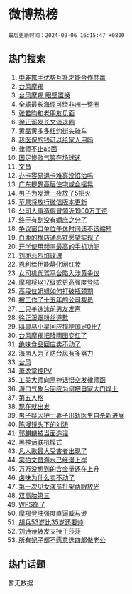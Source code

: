 # 微博热榜

`最后更新时间：2024-09-06 16:15:47 +0800`

## 热门搜索

1. [中非携手优势互补才能合作共赢](https://m.weibo.cn/search?containerid=100103type%3D1%26t%3D10%26q%3D%23%E4%B8%AD%E9%9D%9E%E6%90%BA%E6%89%8B%E4%BC%98%E5%8A%BF%E4%BA%92%E8%A1%A5%E6%89%8D%E8%83%BD%E5%90%88%E4%BD%9C%E5%85%B1%E8%B5%A2%23&stream_entry_id=51&isnewpage=1&extparam=seat%3D1%26cate%3D10103%26pos%3D0%26filter_type%3Drealtimehot%26stream_entry_id%3D51%26c_type%3D51%26q%3D%2523%25E4%25B8%25AD%25E9%259D%259E%25E6%2590%25BA%25E6%2589%258B%25E4%25BC%2598%25E5%258A%25BF%25E4%25BA%2592%25E8%25A1%25A5%25E6%2589%258D%25E8%2583%25BD%25E5%2590%2588%25E4%25BD%259C%25E5%2585%25B1%25E8%25B5%25A2%2523%26dgr%3D0%26display_time%3D1725610546%26pre_seqid%3D172561054656702375411)
1. [台风摩羯](https://m.weibo.cn/search?containerid=100103type%3D1%26t%3D10%26q%3D%E5%8F%B0%E9%A3%8E%E6%91%A9%E7%BE%AF&stream_entry_id=31&isnewpage=1&extparam=seat%3D1%26cate%3D5001%26band_rank%3D1%26flag%3D1%26stream_entry_id%3D31%26pos%3D0%26lcate%3D5001%26filter_type%3Drealtimehot%26realpos%3D1%26c_type%3D31%26q%3D%25E5%258F%25B0%25E9%25A3%258E%25E6%2591%25A9%25E7%25BE%25AF%26dgr%3D0%26display_time%3D1725610546%26pre_seqid%3D172561054656702375411)
1. [台风摩羯 眼壁置换](https://m.weibo.cn/search?containerid=100103type%3D1%26t%3D10%26q%3D%E5%8F%B0%E9%A3%8E%E6%91%A9%E7%BE%AF+%E7%9C%BC%E5%A3%81%E7%BD%AE%E6%8D%A2&stream_entry_id=31&isnewpage=1&extparam=seat%3D1%26cate%3D5001%26band_rank%3D2%26flag%3D2%26stream_entry_id%3D31%26pos%3D1%26lcate%3D5001%26filter_type%3Drealtimehot%26realpos%3D2%26c_type%3D31%26q%3D%25E5%258F%25B0%25E9%25A3%258E%25E6%2591%25A9%25E7%25BE%25AF%2520%25E7%259C%25BC%25E5%25A3%2581%25E7%25BD%25AE%25E6%258D%25A2%26dgr%3D0%26display_time%3D1725610546%26pre_seqid%3D172561054656702375411)
1. [全球最长海缆可绕非洲一整圈](https://m.weibo.cn/search?containerid=100103type%3D1%26t%3D10%26q%3D%23%E5%85%A8%E7%90%83%E6%9C%80%E9%95%BF%E6%B5%B7%E7%BC%86%E5%8F%AF%E7%BB%95%E9%9D%9E%E6%B4%B2%E4%B8%80%E6%95%B4%E5%9C%88%23&stream_entry_id=31&isnewpage=1&extparam=seat%3D1%26cate%3D5001%26band_rank%3D3%26flag%3D0%26stream_entry_id%3D31%26pos%3D2%26lcate%3D5001%26filter_type%3Drealtimehot%26realpos%3D3%26c_type%3D31%26q%3D%2523%25E5%2585%25A8%25E7%2590%2583%25E6%259C%2580%25E9%2595%25BF%25E6%25B5%25B7%25E7%25BC%2586%25E5%258F%25AF%25E7%25BB%2595%25E9%259D%259E%25E6%25B4%25B2%25E4%25B8%2580%25E6%2595%25B4%25E5%259C%2588%2523%26dgr%3D0%26display_time%3D1725610546%26pre_seqid%3D172561054656702375411)
1. [张若昀和老朋友见面](https://m.weibo.cn/search?containerid=100103type%3D1%26t%3D10%26q%3D%23%E5%BC%A0%E8%8B%A5%E6%98%80%E5%92%8C%E8%80%81%E6%9C%8B%E5%8F%8B%E8%A7%81%E9%9D%A2%23&stream_entry_id=31&isnewpage=1&extparam=seat%3D1%26cate%3D5001%26adid%3D253395%26topic_ad%3D1%26is_ad_pos%3D1%26pos%3D3%26lcate%3D5001%26stream_entry_id%3D31%26filter_type%3Drealtimehot%26band_rank%3D4%26c_type%3D31%26q%3D%2523%25E5%25BC%25A0%25E8%258B%25A5%25E6%2598%2580%25E5%2592%258C%25E8%2580%2581%25E6%259C%258B%25E5%258F%258B%25E8%25A7%2581%25E9%259D%25A2%2523%26dgr%3D0%26display_time%3D1725610546%26pre_seqid%3D172561054656702375411)
1. [徐正溪发长文谈退圈](https://m.weibo.cn/search?containerid=100103type%3D1%26t%3D10%26q%3D%E5%BE%90%E6%AD%A3%E6%BA%AA%E5%8F%91%E9%95%BF%E6%96%87%E8%B0%88%E9%80%80%E5%9C%88&stream_entry_id=31&isnewpage=1&extparam=seat%3D1%26cate%3D5001%26band_rank%3D4%26flag%3D1%26stream_entry_id%3D31%26pos%3D4%26lcate%3D5001%26filter_type%3Drealtimehot%26realpos%3D4%26c_type%3D31%26q%3D%25E5%25BE%2590%25E6%25AD%25A3%25E6%25BA%25AA%25E5%258F%2591%25E9%2595%25BF%25E6%2596%2587%25E8%25B0%2588%25E9%2580%2580%25E5%259C%2588%26dgr%3D0%26display_time%3D1725610546%26pre_seqid%3D172561054656702375411)
1. [黄磊黄多多纽约街头骑车](https://m.weibo.cn/search?containerid=100103type%3D1%26t%3D10%26q%3D%23%E9%BB%84%E7%A3%8A%E9%BB%84%E5%A4%9A%E5%A4%9A%E7%BA%BD%E7%BA%A6%E8%A1%97%E5%A4%B4%E9%AA%91%E8%BD%A6%23&stream_entry_id=31&isnewpage=1&extparam=seat%3D1%26cate%3D5001%26band_rank%3D5%26flag%3D1%26stream_entry_id%3D31%26pos%3D5%26lcate%3D5001%26filter_type%3Drealtimehot%26realpos%3D5%26c_type%3D31%26q%3D%2523%25E9%25BB%2584%25E7%25A3%258A%25E9%25BB%2584%25E5%25A4%259A%25E5%25A4%259A%25E7%25BA%25BD%25E7%25BA%25A6%25E8%25A1%2597%25E5%25A4%25B4%25E9%25AA%2591%25E8%25BD%25A6%2523%26dgr%3D0%26display_time%3D1725610546%26pre_seqid%3D172561054656702375411)
1. [我医保的钱可以给家人用吗](https://m.weibo.cn/search?containerid=100103type%3D1%26t%3D10%26q%3D%23%E6%88%91%E5%8C%BB%E4%BF%9D%E7%9A%84%E9%92%B1%E5%8F%AF%E4%BB%A5%E7%BB%99%E5%AE%B6%E4%BA%BA%E7%94%A8%E5%90%97%23&stream_entry_id=31&isnewpage=1&extparam=seat%3D1%26cate%3D5001%26band_rank%3D6%26flag%3D0%26stream_entry_id%3D31%26pos%3D6%26lcate%3D5001%26filter_type%3Drealtimehot%26realpos%3D6%26c_type%3D31%26q%3D%2523%25E6%2588%2591%25E5%258C%25BB%25E4%25BF%259D%25E7%259A%2584%25E9%2592%25B1%25E5%258F%25AF%25E4%25BB%25A5%25E7%25BB%2599%25E5%25AE%25B6%25E4%25BA%25BA%25E7%2594%25A8%25E5%2590%2597%2523%26dgr%3D0%26display_time%3D1725610546%26pre_seqid%3D172561054656702375411)
1. [律师不止ab面](https://m.weibo.cn/search?containerid=100103type%3D1%26t%3D10%26q%3D%23%E5%BE%8B%E5%B8%88%E4%B8%8D%E6%AD%A2ab%E9%9D%A2%23&stream_entry_id=31&isnewpage=1&extparam=seat%3D1%26cate%3D5001%26adid%3D253466%26is_ad_pos%3D1%26pos%3D7%26lcate%3D5001%26stream_entry_id%3D31%26filter_type%3Drealtimehot%26band_rank%3D7%26c_type%3D31%26q%3D%2523%25E5%25BE%258B%25E5%25B8%2588%25E4%25B8%258D%25E6%25AD%25A2ab%25E9%259D%25A2%2523%26dgr%3D0%26display_time%3D1725610546%26pre_seqid%3D172561054656702375411)
1. [国足惨败气笑在场球迷](https://m.weibo.cn/search?containerid=100103type%3D1%26t%3D10%26q%3D%23%E5%9B%BD%E8%B6%B3%E6%83%A8%E8%B4%A5%E6%B0%94%E7%AC%91%E5%9C%A8%E5%9C%BA%E7%90%83%E8%BF%B7%23&stream_entry_id=31&isnewpage=1&extparam=seat%3D1%26cate%3D5001%26band_rank%3D7%26flag%3D0%26stream_entry_id%3D31%26pos%3D8%26lcate%3D5001%26filter_type%3Drealtimehot%26realpos%3D7%26c_type%3D31%26q%3D%2523%25E5%259B%25BD%25E8%25B6%25B3%25E6%2583%25A8%25E8%25B4%25A5%25E6%25B0%2594%25E7%25AC%2591%25E5%259C%25A8%25E5%259C%25BA%25E7%2590%2583%25E8%25BF%25B7%2523%26dgr%3D0%26display_time%3D1725610546%26pre_seqid%3D172561054656702375411)
1. [文昌](https://m.weibo.cn/search?containerid=100103type%3D1%26t%3D10%26q%3D%E6%96%87%E6%98%8C&stream_entry_id=31&isnewpage=1&extparam=seat%3D1%26cate%3D5001%26band_rank%3D8%26flag%3D1%26stream_entry_id%3D31%26pos%3D9%26lcate%3D5001%26filter_type%3Drealtimehot%26realpos%3D8%26c_type%3D31%26q%3D%25E6%2596%2587%25E6%2598%258C%26dgr%3D0%26display_time%3D1725610546%26pre_seqid%3D172561054656702375411)
1. [办卡容易退卡难真没招治吗](https://m.weibo.cn/search?containerid=100103type%3D1%26t%3D10%26q%3D%23%E5%8A%9E%E5%8D%A1%E5%AE%B9%E6%98%93%E9%80%80%E5%8D%A1%E9%9A%BE%E7%9C%9F%E6%B2%A1%E6%8B%9B%E6%B2%BB%E5%90%97%23&stream_entry_id=31&isnewpage=1&extparam=seat%3D1%26cate%3D5001%26band_rank%3D9%26flag%3D1%26stream_entry_id%3D31%26pos%3D10%26lcate%3D5001%26filter_type%3Drealtimehot%26realpos%3D9%26c_type%3D31%26q%3D%2523%25E5%258A%259E%25E5%258D%25A1%25E5%25AE%25B9%25E6%2598%2593%25E9%2580%2580%25E5%258D%25A1%25E9%259A%25BE%25E7%259C%259F%25E6%25B2%25A1%25E6%258B%259B%25E6%25B2%25BB%25E5%2590%2597%2523%26dgr%3D0%26display_time%3D1725610546%26pre_seqid%3D172561054656702375411)
1. [广东提醒高层住宅或会摇晃](https://m.weibo.cn/search?containerid=100103type%3D1%26t%3D10%26q%3D%23%E5%B9%BF%E4%B8%9C%E6%8F%90%E9%86%92%E9%AB%98%E5%B1%82%E4%BD%8F%E5%AE%85%E6%88%96%E4%BC%9A%E6%91%87%E6%99%83%23&stream_entry_id=31&isnewpage=1&extparam=seat%3D1%26cate%3D5001%26band_rank%3D10%26flag%3D1%26stream_entry_id%3D31%26pos%3D11%26lcate%3D5001%26filter_type%3Drealtimehot%26realpos%3D10%26c_type%3D31%26q%3D%2523%25E5%25B9%25BF%25E4%25B8%259C%25E6%258F%2590%25E9%2586%2592%25E9%25AB%2598%25E5%25B1%2582%25E4%25BD%258F%25E5%25AE%2585%25E6%2588%2596%25E4%25BC%259A%25E6%2591%2587%25E6%2599%2583%2523%26dgr%3D0%26display_time%3D1725610546%26pre_seqid%3D172561054656702375411)
1. [男子为发泄一夜放了5把火](https://m.weibo.cn/search?containerid=100103type%3D1%26t%3D10%26q%3D%23%E7%94%B7%E5%AD%90%E4%B8%BA%E5%8F%91%E6%B3%84%E4%B8%80%E5%A4%9C%E6%94%BE%E4%BA%865%E6%8A%8A%E7%81%AB%23&stream_entry_id=31&isnewpage=1&extparam=seat%3D1%26cate%3D5001%26band_rank%3D11%26flag%3D2%26stream_entry_id%3D31%26pos%3D12%26lcate%3D5001%26filter_type%3Drealtimehot%26realpos%3D11%26c_type%3D31%26q%3D%2523%25E7%2594%25B7%25E5%25AD%2590%25E4%25B8%25BA%25E5%258F%2591%25E6%25B3%2584%25E4%25B8%2580%25E5%25A4%259C%25E6%2594%25BE%25E4%25BA%25865%25E6%258A%258A%25E7%2581%25AB%2523%26dgr%3D0%26display_time%3D1725610546%26pre_seqid%3D172561054656702375411)
1. [苹果将放行微信版本更新](https://m.weibo.cn/search?containerid=100103type%3D1%26t%3D10%26q%3D%23%E8%8B%B9%E6%9E%9C%E5%B0%86%E6%94%BE%E8%A1%8C%E5%BE%AE%E4%BF%A1%E7%89%88%E6%9C%AC%E6%9B%B4%E6%96%B0%23&stream_entry_id=31&isnewpage=1&extparam=seat%3D1%26cate%3D5001%26band_rank%3D12%26flag%3D2%26stream_entry_id%3D31%26pos%3D13%26lcate%3D5001%26filter_type%3Drealtimehot%26realpos%3D12%26c_type%3D31%26q%3D%2523%25E8%258B%25B9%25E6%259E%259C%25E5%25B0%2586%25E6%2594%25BE%25E8%25A1%258C%25E5%25BE%25AE%25E4%25BF%25A1%25E7%2589%2588%25E6%259C%25AC%25E6%259B%25B4%25E6%2596%25B0%2523%26dgr%3D0%26display_time%3D1725610546%26pre_seqid%3D172561054656702375411)
1. [公司人事造假冒领近1900万工资](https://m.weibo.cn/search?containerid=100103type%3D1%26t%3D10%26q%3D%23%E5%85%AC%E5%8F%B8%E4%BA%BA%E4%BA%8B%E9%80%A0%E5%81%87%E5%86%92%E9%A2%86%E8%BF%911900%E4%B8%87%E5%B7%A5%E8%B5%84%23&stream_entry_id=31&isnewpage=1&extparam=seat%3D1%26cate%3D5001%26band_rank%3D13%26flag%3D0%26stream_entry_id%3D31%26pos%3D14%26lcate%3D5001%26filter_type%3Drealtimehot%26realpos%3D13%26c_type%3D31%26q%3D%2523%25E5%2585%25AC%25E5%258F%25B8%25E4%25BA%25BA%25E4%25BA%258B%25E9%2580%25A0%25E5%2581%2587%25E5%2586%2592%25E9%25A2%2586%25E8%25BF%25911900%25E4%25B8%2587%25E5%25B7%25A5%25E8%25B5%2584%2523%26dgr%3D0%26display_time%3D1725610546%26pre_seqid%3D172561054656702375411)
1. [终于有剧没有嫡庶之分了](https://m.weibo.cn/search?containerid=100103type%3D1%26t%3D10%26q%3D%E7%BB%88%E4%BA%8E%E6%9C%89%E5%89%A7%E6%B2%A1%E6%9C%89%E5%AB%A1%E5%BA%B6%E4%B9%8B%E5%88%86%E4%BA%86&stream_entry_id=31&isnewpage=1&extparam=seat%3D1%26cate%3D5001%26band_rank%3D14%26flag%3D2%26stream_entry_id%3D31%26pos%3D15%26lcate%3D5001%26filter_type%3Drealtimehot%26realpos%3D14%26c_type%3D31%26q%3D%25E7%25BB%2588%25E4%25BA%258E%25E6%259C%2589%25E5%2589%25A7%25E6%25B2%25A1%25E6%259C%2589%25E5%25AB%25A1%25E5%25BA%25B6%25E4%25B9%258B%25E5%2588%2586%25E4%25BA%2586%26dgr%3D0%26display_time%3D1725610546%26pre_seqid%3D172561054656702375411)
1. [争议窗口单位午休时间该不该缩短](https://m.weibo.cn/search?containerid=100103type%3D1%26t%3D10%26q%3D%23%E4%BA%89%E8%AE%AE%E7%AA%97%E5%8F%A3%E5%8D%95%E4%BD%8D%E5%8D%88%E4%BC%91%E6%97%B6%E9%97%B4%E8%AF%A5%E4%B8%8D%E8%AF%A5%E7%BC%A9%E7%9F%AD%23&stream_entry_id=31&isnewpage=1&extparam=seat%3D1%26cate%3D5001%26band_rank%3D15%26flag%3D1%26stream_entry_id%3D31%26pos%3D16%26lcate%3D5001%26filter_type%3Drealtimehot%26realpos%3D15%26c_type%3D31%26q%3D%2523%25E4%25BA%2589%25E8%25AE%25AE%25E7%25AA%2597%25E5%258F%25A3%25E5%258D%2595%25E4%25BD%258D%25E5%258D%2588%25E4%25BC%2591%25E6%2597%25B6%25E9%2597%25B4%25E8%25AF%25A5%25E4%25B8%258D%25E8%25AF%25A5%25E7%25BC%25A9%25E7%259F%25AD%2523%26dgr%3D0%26display_time%3D1725610546%26pre_seqid%3D172561054656702375411)
1. [白鹿的横店通高铁愿望实现了](https://m.weibo.cn/search?containerid=100103type%3D1%26t%3D10%26q%3D%E7%99%BD%E9%B9%BF%E7%9A%84%E6%A8%AA%E5%BA%97%E9%80%9A%E9%AB%98%E9%93%81%E6%84%BF%E6%9C%9B%E5%AE%9E%E7%8E%B0%E4%BA%86&stream_entry_id=31&isnewpage=1&extparam=seat%3D1%26cate%3D5001%26band_rank%3D16%26flag%3D1%26stream_entry_id%3D31%26pos%3D17%26lcate%3D5001%26filter_type%3Drealtimehot%26realpos%3D16%26c_type%3D31%26q%3D%25E7%2599%25BD%25E9%25B9%25BF%25E7%259A%2584%25E6%25A8%25AA%25E5%25BA%2597%25E9%2580%259A%25E9%25AB%2598%25E9%2593%2581%25E6%2584%25BF%25E6%259C%259B%25E5%25AE%259E%25E7%258E%25B0%25E4%25BA%2586%26dgr%3D0%26display_time%3D1725610546%26pre_seqid%3D172561054656702375411)
1. [开学使用频率最高的手机功能](https://m.weibo.cn/search?containerid=100103type%3D1%26t%3D10%26q%3D%23%E5%BC%80%E5%AD%A6%E4%BD%BF%E7%94%A8%E9%A2%91%E7%8E%87%E6%9C%80%E9%AB%98%E7%9A%84%E6%89%8B%E6%9C%BA%E5%8A%9F%E8%83%BD%23&stream_entry_id=31&isnewpage=1&extparam=seat%3D1%26cate%3D5001%26adid%3D252804%26flag%3D0%26stream_entry_id%3D31%26pos%3D18%26lcate%3D5001%26band_rank%3D17%26filter_type%3Drealtimehot%26realpos%3D17%26c_type%3D31%26q%3D%2523%25E5%25BC%2580%25E5%25AD%25A6%25E4%25BD%25BF%25E7%2594%25A8%25E9%25A2%2591%25E7%258E%2587%25E6%259C%2580%25E9%25AB%2598%25E7%259A%2584%25E6%2589%258B%25E6%259C%25BA%25E5%258A%259F%25E8%2583%25BD%2523%26dgr%3D0%26display_time%3D1725610546%26pre_seqid%3D172561054656702375411)
1. [刘亦菲烈焰玫瑰](https://m.weibo.cn/search?containerid=100103type%3D1%26t%3D10%26q%3D%23%E5%88%98%E4%BA%A6%E8%8F%B2%E7%83%88%E7%84%B0%E7%8E%AB%E7%91%B0%23&stream_entry_id=31&isnewpage=1&extparam=seat%3D1%26cate%3D5001%26band_rank%3D18%26flag%3D1%26stream_entry_id%3D31%26pos%3D19%26lcate%3D5001%26filter_type%3Drealtimehot%26realpos%3D18%26c_type%3D31%26q%3D%2523%25E5%2588%2598%25E4%25BA%25A6%25E8%258F%25B2%25E7%2583%2588%25E7%2584%25B0%25E7%258E%25AB%25E7%2591%25B0%2523%26dgr%3D0%26display_time%3D1725610546%26pre_seqid%3D172561054656702375411)
1. [恩利给伊能静化网红妆](https://m.weibo.cn/search?containerid=100103type%3D1%26t%3D10%26q%3D%23%E6%81%A9%E5%88%A9%E7%BB%99%E4%BC%8A%E8%83%BD%E9%9D%99%E5%8C%96%E7%BD%91%E7%BA%A2%E5%A6%86%23&stream_entry_id=31&isnewpage=1&extparam=seat%3D1%26cate%3D5001%26band_rank%3D19%26flag%3D1%26stream_entry_id%3D31%26pos%3D20%26lcate%3D5001%26filter_type%3Drealtimehot%26realpos%3D19%26c_type%3D31%26q%3D%2523%25E6%2581%25A9%25E5%2588%25A9%25E7%25BB%2599%25E4%25BC%258A%25E8%2583%25BD%25E9%259D%2599%25E5%258C%2596%25E7%25BD%2591%25E7%25BA%25A2%25E5%25A6%2586%2523%26dgr%3D0%26display_time%3D1725610546%26pre_seqid%3D172561054656702375411)
1. [女司机代驾平台陷入涉黄争议](https://m.weibo.cn/search?containerid=100103type%3D1%26t%3D10%26q%3D%23%E5%A5%B3%E5%8F%B8%E6%9C%BA%E4%BB%A3%E9%A9%BE%E5%B9%B3%E5%8F%B0%E9%99%B7%E5%85%A5%E6%B6%89%E9%BB%84%E4%BA%89%E8%AE%AE%23&stream_entry_id=31&isnewpage=1&extparam=seat%3D1%26cate%3D5001%26band_rank%3D20%26flag%3D1%26stream_entry_id%3D31%26pos%3D21%26lcate%3D5001%26filter_type%3Drealtimehot%26realpos%3D20%26c_type%3D31%26q%3D%2523%25E5%25A5%25B3%25E5%258F%25B8%25E6%259C%25BA%25E4%25BB%25A3%25E9%25A9%25BE%25E5%25B9%25B3%25E5%258F%25B0%25E9%2599%25B7%25E5%2585%25A5%25E6%25B6%2589%25E9%25BB%2584%25E4%25BA%2589%25E8%25AE%25AE%2523%26dgr%3D0%26display_time%3D1725610546%26pre_seqid%3D172561054656702375411)
1. [摩羯将以17级或更高强度登陆](https://m.weibo.cn/search?containerid=100103type%3D1%26t%3D10%26q%3D%23%E6%91%A9%E7%BE%AF%E5%B0%86%E4%BB%A517%E7%BA%A7%E6%88%96%E6%9B%B4%E9%AB%98%E5%BC%BA%E5%BA%A6%E7%99%BB%E9%99%86%23&stream_entry_id=31&isnewpage=1&extparam=seat%3D1%26cate%3D5001%26band_rank%3D21%26flag%3D0%26stream_entry_id%3D31%26pos%3D22%26lcate%3D5001%26filter_type%3Drealtimehot%26realpos%3D21%26c_type%3D31%26q%3D%2523%25E6%2591%25A9%25E7%25BE%25AF%25E5%25B0%2586%25E4%25BB%25A517%25E7%25BA%25A7%25E6%2588%2596%25E6%259B%25B4%25E9%25AB%2598%25E5%25BC%25BA%25E5%25BA%25A6%25E7%2599%25BB%25E9%2599%2586%2523%26dgr%3D0%26display_time%3D1725610546%26pre_seqid%3D172561054656702375411)
1. [高段位姐姐如何打破瓶颈期](https://m.weibo.cn/search?containerid=100103type%3D1%26t%3D10%26q%3D%23%E9%AB%98%E6%AE%B5%E4%BD%8D%E5%A7%90%E5%A7%90%E5%A6%82%E4%BD%95%E6%89%93%E7%A0%B4%E7%93%B6%E9%A2%88%E6%9C%9F%23&stream_entry_id=31&isnewpage=1&extparam=seat%3D1%26cate%3D5001%26adid%3D252817%26flag%3D0%26stream_entry_id%3D31%26pos%3D23%26lcate%3D5001%26band_rank%3D22%26filter_type%3Drealtimehot%26realpos%3D22%26c_type%3D31%26q%3D%2523%25E9%25AB%2598%25E6%25AE%25B5%25E4%25BD%258D%25E5%25A7%2590%25E5%25A7%2590%25E5%25A6%2582%25E4%25BD%2595%25E6%2589%2593%25E7%25A0%25B4%25E7%2593%25B6%25E9%25A2%2588%25E6%259C%259F%2523%26dgr%3D0%26display_time%3D1725610546%26pre_seqid%3D172561054656702375411)
1. [被工作了十五年的公司裁员](https://m.weibo.cn/search?containerid=100103type%3D1%26t%3D10%26q%3D%E8%A2%AB%E5%B7%A5%E4%BD%9C%E4%BA%86%E5%8D%81%E4%BA%94%E5%B9%B4%E7%9A%84%E5%85%AC%E5%8F%B8%E8%A3%81%E5%91%98&stream_entry_id=31&isnewpage=1&extparam=seat%3D1%26cate%3D5001%26band_rank%3D23%26flag%3D1%26stream_entry_id%3D31%26pos%3D24%26lcate%3D5001%26filter_type%3Drealtimehot%26realpos%3D23%26c_type%3D31%26q%3D%25E8%25A2%25AB%25E5%25B7%25A5%25E4%25BD%259C%25E4%25BA%2586%25E5%258D%2581%25E4%25BA%2594%25E5%25B9%25B4%25E7%259A%2584%25E5%2585%25AC%25E5%258F%25B8%25E8%25A3%2581%25E5%2591%2598%26dgr%3D0%26display_time%3D1725610546%26pre_seqid%3D172561054656702375411)
1. [三只羊沫沫前男友发声](https://m.weibo.cn/search?containerid=100103type%3D1%26t%3D10%26q%3D%23%E4%B8%89%E5%8F%AA%E7%BE%8A%E6%B2%AB%E6%B2%AB%E5%89%8D%E7%94%B7%E5%8F%8B%E5%8F%91%E5%A3%B0%23&stream_entry_id=31&isnewpage=1&extparam=seat%3D1%26cate%3D5001%26band_rank%3D24%26flag%3D0%26stream_entry_id%3D31%26pos%3D25%26lcate%3D5001%26filter_type%3Drealtimehot%26realpos%3D24%26c_type%3D31%26q%3D%2523%25E4%25B8%2589%25E5%258F%25AA%25E7%25BE%258A%25E6%25B2%25AB%25E6%25B2%25AB%25E5%2589%258D%25E7%2594%25B7%25E5%258F%258B%25E5%258F%2591%25E5%25A3%25B0%2523%26dgr%3D0%26display_time%3D1725610546%26pre_seqid%3D172561054656702375411)
1. [徐正溪跟粉丝道歉](https://m.weibo.cn/search?containerid=100103type%3D1%26t%3D10%26q%3D%23%E5%BE%90%E6%AD%A3%E6%BA%AA%E8%B7%9F%E7%B2%89%E4%B8%9D%E9%81%93%E6%AD%89%23&stream_entry_id=31&isnewpage=1&extparam=seat%3D1%26cate%3D5001%26band_rank%3D25%26flag%3D1%26stream_entry_id%3D31%26pos%3D26%26lcate%3D5001%26filter_type%3Drealtimehot%26realpos%3D25%26c_type%3D31%26q%3D%2523%25E5%25BE%2590%25E6%25AD%25A3%25E6%25BA%25AA%25E8%25B7%259F%25E7%25B2%2589%25E4%25B8%259D%25E9%2581%2593%25E6%25AD%2589%2523%26dgr%3D0%26display_time%3D1725610546%26pre_seqid%3D172561054656702375411)
1. [叫兽易小星回应撞梗国足0比7](https://m.weibo.cn/search?containerid=100103type%3D1%26t%3D10%26q%3D%23%E5%8F%AB%E5%85%BD%E6%98%93%E5%B0%8F%E6%98%9F%E5%9B%9E%E5%BA%94%E6%92%9E%E6%A2%97%E5%9B%BD%E8%B6%B30%E6%AF%947%23&stream_entry_id=31&isnewpage=1&extparam=seat%3D1%26cate%3D5001%26band_rank%3D26%26flag%3D1%26stream_entry_id%3D31%26pos%3D27%26lcate%3D5001%26filter_type%3Drealtimehot%26realpos%3D26%26c_type%3D31%26q%3D%2523%25E5%258F%25AB%25E5%2585%25BD%25E6%2598%2593%25E5%25B0%258F%25E6%2598%259F%25E5%259B%259E%25E5%25BA%2594%25E6%2592%259E%25E6%25A2%2597%25E5%259B%25BD%25E8%25B6%25B30%25E6%25AF%25947%2523%26dgr%3D0%26display_time%3D1725610546%26pre_seqid%3D172561054656702375411)
1. [台风摩羯把降雨图变红了](https://m.weibo.cn/search?containerid=100103type%3D1%26t%3D10%26q%3D%23%E5%8F%B0%E9%A3%8E%E6%91%A9%E7%BE%AF%E6%8A%8A%E9%99%8D%E9%9B%A8%E5%9B%BE%E5%8F%98%E7%BA%A2%E4%BA%86%23&stream_entry_id=31&isnewpage=1&extparam=seat%3D1%26cate%3D5001%26band_rank%3D27%26flag%3D0%26stream_entry_id%3D31%26pos%3D28%26lcate%3D5001%26filter_type%3Drealtimehot%26realpos%3D27%26c_type%3D31%26q%3D%2523%25E5%258F%25B0%25E9%25A3%258E%25E6%2591%25A9%25E7%25BE%25AF%25E6%258A%258A%25E9%2599%258D%25E9%259B%25A8%25E5%259B%25BE%25E5%258F%2598%25E7%25BA%25A2%25E4%25BA%2586%2523%26dgr%3D0%26display_time%3D1725610546%26pre_seqid%3D172561054656702375411)
1. [绝味食品回应卖不动了](https://m.weibo.cn/search?containerid=100103type%3D1%26t%3D10%26q%3D%23%E7%BB%9D%E5%91%B3%E9%A3%9F%E5%93%81%E5%9B%9E%E5%BA%94%E5%8D%96%E4%B8%8D%E5%8A%A8%E4%BA%86%23&stream_entry_id=31&isnewpage=1&extparam=seat%3D1%26cate%3D5001%26band_rank%3D28%26flag%3D1%26stream_entry_id%3D31%26pos%3D29%26lcate%3D5001%26filter_type%3Drealtimehot%26realpos%3D28%26c_type%3D31%26q%3D%2523%25E7%25BB%259D%25E5%2591%25B3%25E9%25A3%259F%25E5%2593%2581%25E5%259B%259E%25E5%25BA%2594%25E5%258D%2596%25E4%25B8%258D%25E5%258A%25A8%25E4%25BA%2586%2523%26dgr%3D0%26display_time%3D1725610546%26pre_seqid%3D172561054656702375411)
1. [海南人为了防台风有多努力](https://m.weibo.cn/search?containerid=100103type%3D1%26t%3D10%26q%3D%23%E6%B5%B7%E5%8D%97%E4%BA%BA%E4%B8%BA%E4%BA%86%E9%98%B2%E5%8F%B0%E9%A3%8E%E6%9C%89%E5%A4%9A%E5%8A%AA%E5%8A%9B%23&stream_entry_id=31&isnewpage=1&extparam=seat%3D1%26cate%3D5001%26band_rank%3D29%26flag%3D0%26stream_entry_id%3D31%26pos%3D30%26lcate%3D5001%26filter_type%3Drealtimehot%26realpos%3D29%26c_type%3D31%26q%3D%2523%25E6%25B5%25B7%25E5%258D%2597%25E4%25BA%25BA%25E4%25B8%25BA%25E4%25BA%2586%25E9%2598%25B2%25E5%258F%25B0%25E9%25A3%258E%25E6%259C%2589%25E5%25A4%259A%25E5%258A%25AA%25E5%258A%259B%2523%26dgr%3D0%26display_time%3D1725610546%26pre_seqid%3D172561054656702375411)
1. [台风](https://m.weibo.cn/search?containerid=100103type%3D1%26t%3D10%26q%3D%E5%8F%B0%E9%A3%8E&stream_entry_id=31&isnewpage=1&extparam=seat%3D1%26cate%3D5001%26band_rank%3D30%26flag%3D0%26stream_entry_id%3D31%26pos%3D31%26lcate%3D5001%26filter_type%3Drealtimehot%26realpos%3D30%26c_type%3D31%26q%3D%25E5%258F%25B0%25E9%25A3%258E%26dgr%3D0%26display_time%3D1725610546%26pre_seqid%3D172561054656702375411)
1. [萧逸掌控PV](https://m.weibo.cn/search?containerid=100103type%3D1%26t%3D10%26q%3D%E8%90%A7%E9%80%B8%E6%8E%8C%E6%8E%A7PV&stream_entry_id=31&isnewpage=1&extparam=seat%3D1%26cate%3D5001%26band_rank%3D31%26flag%3D1%26stream_entry_id%3D31%26pos%3D32%26lcate%3D5001%26filter_type%3Drealtimehot%26realpos%3D31%26c_type%3D31%26q%3D%25E8%2590%25A7%25E9%2580%25B8%25E6%258E%258C%25E6%258E%25A7PV%26dgr%3D0%26display_time%3D1725610546%26pre_seqid%3D172561054656702375411)
1. [工美大师向黑神话悟空发律师函](https://m.weibo.cn/search?containerid=100103type%3D1%26t%3D10%26q%3D%23%E5%B7%A5%E7%BE%8E%E5%A4%A7%E5%B8%88%E5%90%91%E9%BB%91%E7%A5%9E%E8%AF%9D%E6%82%9F%E7%A9%BA%E5%8F%91%E5%BE%8B%E5%B8%88%E5%87%BD%23&stream_entry_id=31&isnewpage=1&extparam=seat%3D1%26cate%3D5001%26band_rank%3D32%26flag%3D0%26stream_entry_id%3D31%26pos%3D33%26lcate%3D5001%26filter_type%3Drealtimehot%26realpos%3D32%26c_type%3D31%26q%3D%2523%25E5%25B7%25A5%25E7%25BE%258E%25E5%25A4%25A7%25E5%25B8%2588%25E5%2590%2591%25E9%25BB%2591%25E7%25A5%259E%25E8%25AF%259D%25E6%2582%259F%25E7%25A9%25BA%25E5%258F%2591%25E5%25BE%258B%25E5%25B8%2588%25E5%2587%25BD%2523%26dgr%3D0%26display_time%3D1725610546%26pre_seqid%3D172561054656702375411)
1. [海口气象台回应为何把自家大门焊上](https://m.weibo.cn/search?containerid=100103type%3D1%26t%3D10%26q%3D%23%E6%B5%B7%E5%8F%A3%E6%B0%94%E8%B1%A1%E5%8F%B0%E5%9B%9E%E5%BA%94%E4%B8%BA%E4%BD%95%E6%8A%8A%E8%87%AA%E5%AE%B6%E5%A4%A7%E9%97%A8%E7%84%8A%E4%B8%8A%23&stream_entry_id=31&isnewpage=1&extparam=seat%3D1%26cate%3D5001%26band_rank%3D33%26flag%3D0%26stream_entry_id%3D31%26pos%3D34%26lcate%3D5001%26filter_type%3Drealtimehot%26realpos%3D33%26c_type%3D31%26q%3D%2523%25E6%25B5%25B7%25E5%258F%25A3%25E6%25B0%2594%25E8%25B1%25A1%25E5%258F%25B0%25E5%259B%259E%25E5%25BA%2594%25E4%25B8%25BA%25E4%25BD%2595%25E6%258A%258A%25E8%2587%25AA%25E5%25AE%25B6%25E5%25A4%25A7%25E9%2597%25A8%25E7%2584%258A%25E4%25B8%258A%2523%26dgr%3D0%26display_time%3D1725610546%26pre_seqid%3D172561054656702375411)
1. [第五人格](https://m.weibo.cn/search?containerid=100103type%3D1%26t%3D10%26q%3D%E7%AC%AC%E4%BA%94%E4%BA%BA%E6%A0%BC&stream_entry_id=31&isnewpage=1&extparam=seat%3D1%26cate%3D5001%26band_rank%3D34%26flag%3D1%26stream_entry_id%3D31%26pos%3D35%26lcate%3D5001%26filter_type%3Drealtimehot%26realpos%3D34%26c_type%3D31%26q%3D%25E7%25AC%25AC%25E4%25BA%2594%25E4%25BA%25BA%25E6%25A0%25BC%26dgr%3D0%26display_time%3D1725610546%26pre_seqid%3D172561054656702375411)
1. [现在就出发](https://m.weibo.cn/search?containerid=100103type%3D1%26t%3D10%26q%3D%E7%8E%B0%E5%9C%A8%E5%B0%B1%E5%87%BA%E5%8F%91&stream_entry_id=31&isnewpage=1&extparam=seat%3D1%26cate%3D5001%26band_rank%3D35%26flag%3D1%26stream_entry_id%3D31%26pos%3D36%26lcate%3D5001%26filter_type%3Drealtimehot%26realpos%3D35%26c_type%3D31%26q%3D%25E7%258E%25B0%25E5%259C%25A8%25E5%25B0%25B1%25E5%2587%25BA%25E5%258F%2591%26dgr%3D0%26display_time%3D1725610546%26pre_seqid%3D172561054656702375411)
1. [男子疑因护士妻子出轨医生自杀新进展](https://m.weibo.cn/search?containerid=100103type%3D1%26t%3D10%26q%3D%23%E7%94%B7%E5%AD%90%E7%96%91%E5%9B%A0%E6%8A%A4%E5%A3%AB%E5%A6%BB%E5%AD%90%E5%87%BA%E8%BD%A8%E5%8C%BB%E7%94%9F%E8%87%AA%E6%9D%80%E6%96%B0%E8%BF%9B%E5%B1%95%23&stream_entry_id=31&isnewpage=1&extparam=seat%3D1%26cate%3D5001%26band_rank%3D36%26flag%3D0%26stream_entry_id%3D31%26pos%3D37%26lcate%3D5001%26filter_type%3Drealtimehot%26realpos%3D36%26c_type%3D31%26q%3D%2523%25E7%2594%25B7%25E5%25AD%2590%25E7%2596%2591%25E5%259B%25A0%25E6%258A%25A4%25E5%25A3%25AB%25E5%25A6%25BB%25E5%25AD%2590%25E5%2587%25BA%25E8%25BD%25A8%25E5%258C%25BB%25E7%2594%259F%25E8%2587%25AA%25E6%259D%2580%25E6%2596%25B0%25E8%25BF%259B%25E5%25B1%2595%2523%26dgr%3D0%26display_time%3D1725610546%26pre_seqid%3D172561054656702375411)
1. [陈漫镜头下的刘涛](https://m.weibo.cn/search?containerid=100103type%3D1%26t%3D10%26q%3D%23%E9%99%88%E6%BC%AB%E9%95%9C%E5%A4%B4%E4%B8%8B%E7%9A%84%E5%88%98%E6%B6%9B%23&stream_entry_id=31&isnewpage=1&extparam=seat%3D1%26cate%3D5001%26band_rank%3D37%26flag%3D1%26stream_entry_id%3D31%26pos%3D38%26lcate%3D5001%26filter_type%3Drealtimehot%26realpos%3D37%26c_type%3D31%26q%3D%2523%25E9%2599%2588%25E6%25BC%25AB%25E9%2595%259C%25E5%25A4%25B4%25E4%25B8%258B%25E7%259A%2584%25E5%2588%2598%25E6%25B6%259B%2523%26dgr%3D0%26display_time%3D1725610546%26pre_seqid%3D172561054656702375411)
1. [郭麒麟被当面造谣](https://m.weibo.cn/search?containerid=100103type%3D1%26t%3D10%26q%3D%23%E9%83%AD%E9%BA%92%E9%BA%9F%E8%A2%AB%E5%BD%93%E9%9D%A2%E9%80%A0%E8%B0%A3%23&stream_entry_id=31&isnewpage=1&extparam=seat%3D1%26cate%3D5001%26band_rank%3D38%26flag%3D1%26stream_entry_id%3D31%26pos%3D39%26lcate%3D5001%26filter_type%3Drealtimehot%26realpos%3D38%26c_type%3D31%26q%3D%2523%25E9%2583%25AD%25E9%25BA%2592%25E9%25BA%259F%25E8%25A2%25AB%25E5%25BD%2593%25E9%259D%25A2%25E9%2580%25A0%25E8%25B0%25A3%2523%26dgr%3D0%26display_time%3D1725610546%26pre_seqid%3D172561054656702375411)
1. [黑神话联机模式](https://m.weibo.cn/search?containerid=100103type%3D1%26t%3D10%26q%3D%23%E9%BB%91%E7%A5%9E%E8%AF%9D%E8%81%94%E6%9C%BA%E6%A8%A1%E5%BC%8F%23&stream_entry_id=31&isnewpage=1&extparam=seat%3D1%26cate%3D5001%26band_rank%3D39%26flag%3D0%26stream_entry_id%3D31%26pos%3D40%26lcate%3D5001%26filter_type%3Drealtimehot%26realpos%3D39%26c_type%3D31%26q%3D%2523%25E9%25BB%2591%25E7%25A5%259E%25E8%25AF%259D%25E8%2581%2594%25E6%259C%25BA%25E6%25A8%25A1%25E5%25BC%258F%2523%26dgr%3D0%26display_time%3D1725610546%26pre_seqid%3D172561054656702375411)
1. [凡人歌最大受害者出现了](https://m.weibo.cn/search?containerid=100103type%3D1%26t%3D10%26q%3D%E5%87%A1%E4%BA%BA%E6%AD%8C%E6%9C%80%E5%A4%A7%E5%8F%97%E5%AE%B3%E8%80%85%E5%87%BA%E7%8E%B0%E4%BA%86&stream_entry_id=31&isnewpage=1&extparam=seat%3D1%26cate%3D5001%26band_rank%3D40%26flag%3D1%26stream_entry_id%3D31%26pos%3D41%26lcate%3D5001%26filter_type%3Drealtimehot%26realpos%3D40%26c_type%3D31%26q%3D%25E5%2587%25A1%25E4%25BA%25BA%25E6%25AD%258C%25E6%259C%2580%25E5%25A4%25A7%25E5%258F%2597%25E5%25AE%25B3%25E8%2580%2585%25E5%2587%25BA%25E7%258E%25B0%25E4%25BA%2586%26dgr%3D0%26display_time%3D1725610546%26pre_seqid%3D172561054656702375411)
1. [实拍文昌海水已经漫上岸](https://m.weibo.cn/search?containerid=100103type%3D1%26t%3D10%26q%3D%23%E5%AE%9E%E6%8B%8D%E6%96%87%E6%98%8C%E6%B5%B7%E6%B0%B4%E5%B7%B2%E7%BB%8F%E6%BC%AB%E4%B8%8A%E5%B2%B8%23&stream_entry_id=31&isnewpage=1&extparam=seat%3D1%26cate%3D5001%26band_rank%3D41%26flag%3D1%26stream_entry_id%3D31%26pos%3D42%26lcate%3D5001%26filter_type%3Drealtimehot%26realpos%3D41%26c_type%3D31%26q%3D%2523%25E5%25AE%259E%25E6%258B%258D%25E6%2596%2587%25E6%2598%258C%25E6%25B5%25B7%25E6%25B0%25B4%25E5%25B7%25B2%25E7%25BB%258F%25E6%25BC%25AB%25E4%25B8%258A%25E5%25B2%25B8%2523%26dgr%3D0%26display_time%3D1725610546%26pre_seqid%3D172561054656702375411)
1. [万万没想到的含金量还在上升](https://m.weibo.cn/search?containerid=100103type%3D1%26t%3D10%26q%3D%E4%B8%87%E4%B8%87%E6%B2%A1%E6%83%B3%E5%88%B0%E7%9A%84%E5%90%AB%E9%87%91%E9%87%8F%E8%BF%98%E5%9C%A8%E4%B8%8A%E5%8D%87&stream_entry_id=31&isnewpage=1&extparam=seat%3D1%26cate%3D5001%26band_rank%3D42%26flag%3D0%26stream_entry_id%3D31%26pos%3D43%26lcate%3D5001%26filter_type%3Drealtimehot%26realpos%3D42%26c_type%3D31%26q%3D%25E4%25B8%2587%25E4%25B8%2587%25E6%25B2%25A1%25E6%2583%25B3%25E5%2588%25B0%25E7%259A%2584%25E5%2590%25AB%25E9%2587%2591%25E9%2587%258F%25E8%25BF%2598%25E5%259C%25A8%25E4%25B8%258A%25E5%258D%2587%26dgr%3D0%26display_time%3D1725610546%26pre_seqid%3D172561054656702375411)
1. [卤味为什么卖不动了](https://m.weibo.cn/search?containerid=100103type%3D1%26t%3D10%26q%3D%23%E5%8D%A4%E5%91%B3%E4%B8%BA%E4%BB%80%E4%B9%88%E5%8D%96%E4%B8%8D%E5%8A%A8%E4%BA%86%23&stream_entry_id=31&isnewpage=1&extparam=seat%3D1%26cate%3D5001%26band_rank%3D43%26flag%3D0%26stream_entry_id%3D31%26pos%3D44%26lcate%3D5001%26filter_type%3Drealtimehot%26realpos%3D43%26c_type%3D31%26q%3D%2523%25E5%258D%25A4%25E5%2591%25B3%25E4%25B8%25BA%25E4%25BB%2580%25E4%25B9%2588%25E5%258D%2596%25E4%25B8%258D%25E5%258A%25A8%25E4%25BA%2586%2523%26dgr%3D0%26display_time%3D1725610546%26pre_seqid%3D172561054656702375411)
1. [第一次见女演员打架两眼放光](https://m.weibo.cn/search?containerid=100103type%3D1%26t%3D10%26q%3D%E7%AC%AC%E4%B8%80%E6%AC%A1%E8%A7%81%E5%A5%B3%E6%BC%94%E5%91%98%E6%89%93%E6%9E%B6%E4%B8%A4%E7%9C%BC%E6%94%BE%E5%85%89&stream_entry_id=31&isnewpage=1&extparam=seat%3D1%26cate%3D5001%26band_rank%3D44%26flag%3D0%26stream_entry_id%3D31%26pos%3D45%26lcate%3D5001%26filter_type%3Drealtimehot%26realpos%3D44%26c_type%3D31%26q%3D%25E7%25AC%25AC%25E4%25B8%2580%25E6%25AC%25A1%25E8%25A7%2581%25E5%25A5%25B3%25E6%25BC%2594%25E5%2591%2598%25E6%2589%2593%25E6%259E%25B6%25E4%25B8%25A4%25E7%259C%25BC%25E6%2594%25BE%25E5%2585%2589%26dgr%3D0%26display_time%3D1725610546%26pre_seqid%3D172561054656702375411)
1. [双高胎第三](https://m.weibo.cn/search?containerid=100103type%3D1%26t%3D10%26q%3D%E5%8F%8C%E9%AB%98%E8%83%8E%E7%AC%AC%E4%B8%89&stream_entry_id=31&isnewpage=1&extparam=seat%3D1%26cate%3D5001%26band_rank%3D45%26flag%3D1%26stream_entry_id%3D31%26pos%3D46%26lcate%3D5001%26filter_type%3Drealtimehot%26realpos%3D45%26c_type%3D31%26q%3D%25E5%258F%258C%25E9%25AB%2598%25E8%2583%258E%25E7%25AC%25AC%25E4%25B8%2589%26dgr%3D0%26display_time%3D1725610546%26pre_seqid%3D172561054656702375411)
1. [WPS崩了](https://m.weibo.cn/search?containerid=100103type%3D1%26t%3D10%26q%3DWPS%E5%B4%A9%E4%BA%86&stream_entry_id=31&isnewpage=1&extparam=seat%3D1%26cate%3D5001%26band_rank%3D46%26flag%3D0%26stream_entry_id%3D31%26pos%3D47%26lcate%3D5001%26filter_type%3Drealtimehot%26realpos%3D46%26c_type%3D31%26q%3DWPS%25E5%25B4%25A9%25E4%25BA%2586%26dgr%3D0%26display_time%3D1725610546%26pre_seqid%3D172561054656702375411)
1. [摩羯登陆强度直逼威马逊](https://m.weibo.cn/search?containerid=100103type%3D1%26t%3D10%26q%3D%23%E6%91%A9%E7%BE%AF%E7%99%BB%E9%99%86%E5%BC%BA%E5%BA%A6%E7%9B%B4%E9%80%BC%E5%A8%81%E9%A9%AC%E9%80%8A%23&stream_entry_id=31&isnewpage=1&extparam=seat%3D1%26cate%3D5001%26band_rank%3D47%26flag%3D0%26stream_entry_id%3D31%26pos%3D48%26lcate%3D5001%26filter_type%3Drealtimehot%26realpos%3D47%26c_type%3D31%26q%3D%2523%25E6%2591%25A9%25E7%25BE%25AF%25E7%2599%25BB%25E9%2599%2586%25E5%25BC%25BA%25E5%25BA%25A6%25E7%259B%25B4%25E9%2580%25BC%25E5%25A8%2581%25E9%25A9%25AC%25E9%2580%258A%2523%26dgr%3D0%26display_time%3D1725610546%26pre_seqid%3D172561054656702375411)
1. [胡兵53岁比35岁还要帅](https://m.weibo.cn/search?containerid=100103type%3D1%26t%3D10%26q%3D%23%E8%83%A1%E5%85%B553%E5%B2%81%E6%AF%9435%E5%B2%81%E8%BF%98%E8%A6%81%E5%B8%85%23&stream_entry_id=31&isnewpage=1&extparam=seat%3D1%26cate%3D5001%26band_rank%3D48%26flag%3D0%26stream_entry_id%3D31%26pos%3D49%26lcate%3D5001%26filter_type%3Drealtimehot%26realpos%3D48%26c_type%3D31%26q%3D%2523%25E8%2583%25A1%25E5%2585%25B553%25E5%25B2%2581%25E6%25AF%259435%25E5%25B2%2581%25E8%25BF%2598%25E8%25A6%2581%25E5%25B8%2585%2523%26dgr%3D0%26display_time%3D1725610546%26pre_seqid%3D172561054656702375411)
1. [刘诗诗转发支持于莎莎](https://m.weibo.cn/search?containerid=100103type%3D1%26t%3D10%26q%3D%23%E5%88%98%E8%AF%97%E8%AF%97%E8%BD%AC%E5%8F%91%E6%94%AF%E6%8C%81%E4%BA%8E%E8%8E%8E%E8%8E%8E%23&stream_entry_id=31&isnewpage=1&extparam=seat%3D1%26cate%3D5001%26band_rank%3D49%26flag%3D0%26stream_entry_id%3D31%26pos%3D50%26lcate%3D5001%26filter_type%3Drealtimehot%26realpos%3D49%26c_type%3D31%26q%3D%2523%25E5%2588%2598%25E8%25AF%2597%25E8%25AF%2597%25E8%25BD%25AC%25E5%258F%2591%25E6%2594%25AF%25E6%258C%2581%25E4%25BA%258E%25E8%258E%258E%25E8%258E%258E%2523%26dgr%3D0%26display_time%3D1725610546%26pre_seqid%3D172561054656702375411)
1. [所有妃子都不愿意选四郎做老公](https://m.weibo.cn/search?containerid=100103type%3D1%26t%3D10%26q%3D%E6%89%80%E6%9C%89%E5%A6%83%E5%AD%90%E9%83%BD%E4%B8%8D%E6%84%BF%E6%84%8F%E9%80%89%E5%9B%9B%E9%83%8E%E5%81%9A%E8%80%81%E5%85%AC&stream_entry_id=31&isnewpage=1&extparam=seat%3D1%26cate%3D5001%26band_rank%3D50%26flag%3D1%26stream_entry_id%3D31%26pos%3D51%26lcate%3D5001%26filter_type%3Drealtimehot%26realpos%3D50%26c_type%3D31%26q%3D%25E6%2589%2580%25E6%259C%2589%25E5%25A6%2583%25E5%25AD%2590%25E9%2583%25BD%25E4%25B8%258D%25E6%2584%25BF%25E6%2584%258F%25E9%2580%2589%25E5%259B%259B%25E9%2583%258E%25E5%2581%259A%25E8%2580%2581%25E5%2585%25AC%26dgr%3D0%26display_time%3D1725610546%26pre_seqid%3D172561054656702375411)

## 热门话题

暂无数据
